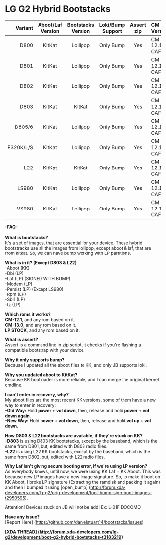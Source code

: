 LG G2 Hybrid Bootstacks
========================

Variant   | Aboot/Laf Version | Bootstacks Version | Loki/Bump Support | Assert zip | CM Version
---------:|:-----------------:|:------------------:|:-----------------:|:----------:|:------------
D800      | KitKat 	          | Lollipop           | Only Bump		     | Yes  	    | CM 12.1 CAF
D801      | KitKat   	        | Lollipop           | Only Bump		     | Yes  	    | CM 12.1 CAF
D802      | KitKat	   	      | Lollipop           | Only Bump 		  	 | Yes 		    | CM 12.1 CAF
D803      | KitKat	   	      | KitKat             | Only Bump 		 	   | Yes 		    | CM 12.1 CAF
D805/6    | KitKat	   	      | Lollipop           | Only Bump 		 	   | Yes 		    | CM 12.1 CAF
F320K/L/S | KitKat     	      | Lollipop           | Only Bump		   	 | Yes  	    | CM 12.1 CAF
L22       | KitKat  	   	    | KitKat             | Only Bump		   	 | Yes		    | CM 12.1 CAF
LS980     | KitKat  	   	    | Lollipop           | Only Bump		   	 | Yes		    | CM 12.1 CAF
VS980     | KitKat 	   	      | Lollipop           | Only Bump		   	 | Yes 		    | CM 12.1 CAF

<b>-FAQ-</b> <br/> <br/>
<b>What is bootstacks?</b>  <br/>
It's a set of images, that are essential for your device. These hybrid bootstracks use all the images from lollipop, except aboot & laf, that are from kitkat. So, we can have bump working with LP partitions.

<b>What is in it? (Except D803 & L22)</b><br/>
-Aboot (KK)<br/>
-Dbi (LP)<br/>
-Laf (LP) (SIGNED WITH BUMP)<br/>
-Modem (LP)<br/>
-Persist (LP) (Except LS980)<br/>
-Rpm (LP)<br/>
-Sbl1  (LP)<br/>
-tz (LP)<br/>

<b>Which roms it works?</b> <br/>
<b>CM-12.1</b>, and any rom based on it.<br/>
<b>CM-13.0</b>, and any rom based on it.<br/>
<b>LP STOCK</b>, and any rom based on it.<br/>

<b>What is assert?</b> <br/>
Assert is a command line in zip script, it checks if you're flashing a compatible bootstrap with your device.

<b>Why it only supports bump?</b> <br/>
Because I updated all the aboot files to KK, and only JB supports loki.

<b>Why you updated aboot to KitKat?</b> <br/>
Because KK bootloader is more reliable, and I can merge the original kernel cmdline.

<b>I can't enter in recovery, why?</b> <br/>
My aboot files are the most recent KK versions, some of them have a new way to enter in recovery:<br/>
<b>-Old Way:</b> Hold <b>power + vol down</b>, then, release and hold <b>power + vol down again</b>.<br/>
<b>-New Way:</b> Hold <b>power + vol down</b>, then, release and hold <b>vol up + vol down</b>.

<b>How D803 & L22 bootstacks are available, if they're stuck on KK?</b> <br/>
<b>-D803</b> is using D803 KK bootstacks, except by the baseband, which is the same from D801, but, edited with D803 radio files.<br/>
<b>-L22</b> is using L22 KK bootstacks, except by the baseband, which is the same from D802, but, edited with L22 radio files.

<b>Why Laf isn't giving secure booting error, if we're using LP version?</b> <br/>
As everybody knows, until now, we were using KK Laf + KK Aboot. This was because new LP images have a new image signature. So, to make it boot on KK Aboot, I broke LP signature (Extracting the ramdisk and packing it again) and then I bumped it using [open_bump] (http://forum.xda-developers.com/lg-g2/orig-development/tool-bump-sign-boot-images-t2950595).

</b>Attention! Devices stuck on JB will not be add! Ex: L-01F DOCOMO</b>

<b>Have any issue?</b> <br/>
[Report Here] (https://github.com/danielstuart14/bootstacks/issues)

<b>[XDA THREAD] (http://forum.xda-developers.com/lg-g2/development/boot-g2-hybrid-bootstacks-t3183219)</b>

